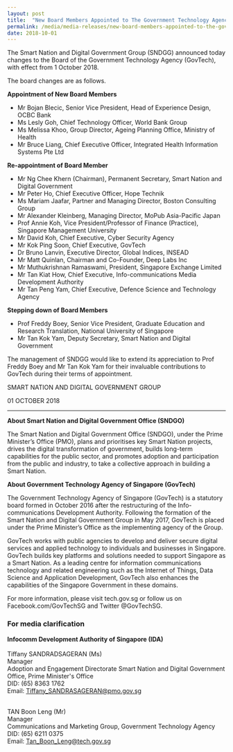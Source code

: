 ```yaml
---
layout: post
title:  "New Board Members Appointed to The Government Technology Agency"
permalink: /media/media-releases/new-board-members-appointed-to-the-government-technology-agency
date: 2018-10-01
---
```


The Smart Nation and Digital Government Group (SNDGG) announced today changes to the Board of the Government Technology Agency (GovTech), with effect from 1 October 2018.

The board changes are as follows.

**Appointment of New Board Members**
- Mr Bojan Blecic, Senior Vice President, Head of Experience Design, OCBC Bank
- Ms Lesly Goh, Chief Technology Officer, World Bank Group
- Ms Melissa Khoo, Group Director, Ageing Planning Office, Ministry of Health
- Mr Bruce Liang, Chief Executive Officer, Integrated Health Information Systems Pte Ltd

**Re-appointment of Board Member**
- Mr Ng Chee Khern (Chairman), Permanent Secretary, Smart Nation and Digital Government
- Mr Peter Ho, Chief Executive Officer, Hope Technik
- Ms Mariam Jaafar, Partner and Managing Director, Boston Consulting Group
- Mr Alexander Kleinberg, Managing Director, MoPub Asia-Pacific Japan
- Prof Annie Koh, Vice President/Professor of Finance (Practice), Singapore Management University
- Mr David Koh, Chief Executive, Cyber Security Agency
- Mr Kok Ping Soon, Chief Executive, GovTech
- Dr Bruno Lanvin, Executive Director, Global Indices, INSEAD
- Mr Matt Quinlan, Chairman and Co-Founder, Deep Labs Inc
- Mr Muthukrishnan Ramaswami, President, Singapore Exchange Limited
- Mr Tan Kiat How, Chief Executive, Info-communications Media Development Authority
- Mr Tan Peng Yam, Chief Executive, Defence Science and Technology Agency

**Stepping down of Board Members**
- Prof Freddy Boey, Senior Vice President, Graduate Education and Research Translation, National University of Singapore
- Mr Tan Kok Yam, Deputy Secretary, Smart Nation and Digital Government

The management of SNDGG would like to extend its appreciation to Prof Freddy Boey and Mr Tan Kok Yam for their invaluable contributions to GovTech during their terms of appointment.

SMART NATION AND DIGITAL GOVERNMENT GROUP

01 OCTOBER 2018

---

**About Smart Nation and Digital Government Office (SNDGO)**

The Smart Nation and Digital Government Office (SNDGO), under the Prime Minister’s Office (PMO), plans and prioritises key Smart Nation projects, drives the digital transformation of government, builds long-term capabilities for the public sector, and promotes adoption and participation from the public and industry, to take a collective approach in building a Smart Nation.

**About Government Technology Agency of Singapore (GovTech)**

The Government Technology Agency of Singapore (GovTech) is a statutory board formed in October 2016 after the restructuring of the Info-communications Development Authority. Following the formation of the Smart Nation and Digital Government Group in May 2017, GovTech is placed under the Prime Minister’s Office as the implementing agency of the Group.

GovTech works with public agencies to develop and deliver secure digital services and applied technology to individuals and businesses in Singapore. GovTech builds key platforms and solutions needed to support Singapore as a Smart Nation. As a leading centre for information communications technology and related engineering such as the Internet of Things, Data Science and Application Development, GovTech also enhances the capabilities of the Singapore Government in these domains.

For more information, please visit tech.gov.sg or follow us on Facebook.com/GovTechSG and Twitter @GovTechSG.

### **For media clarification**
**Infocomm Development Authority of Singapore (IDA)**
<br>
<br>Tiffany SANDRADSAGERAN (Ms)
<br>Manager
<br>Adoption and Engagement Directorate Smart Nation and Digital Government Office, Prime Minister's Office
<br>DID: (65) 8363 1762
<br>Email: Tiffany_SANDRASAGERAN@pmo.gov.sg
<br>

<br>TAN Boon Leng (Mr)
<br>Manager
<br>Communications and Marketing Group, Government Technology Agency
<br>DID: (65) 6211 0375
<br>Email: Tan_Boon_Leng@tech.gov.sg
